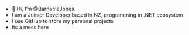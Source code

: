 - 👋 Hi, I’m @BarnacleJones
- I am a Juinior Developer based in NZ, programming in .NET ecosystem
- I use GitHub to store my personal projects
- Its a mess here


<!---
BarnacleJones/BarnacleJones is a ✨ special ✨ repository because its `README.md` (this file) appears on your GitHub profile.
You can click the Preview link to take a look at your changes.
--->
